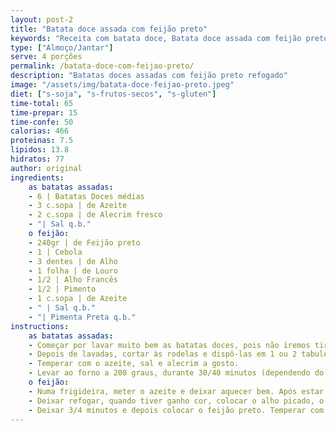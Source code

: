 ```yaml
---
layout: post-2
title: "Batata doce assada com feijão preto"
keywords: "Receita com batata doce, Batata doce assada com feijão preto, Prato vegano fácil, Batata doce saudável, Feijão preto refogado"
type: ["Almoço/Jantar"]
serve: 4 porções
permalink: /batata-doce-com-feijao-preto/
description: "Batatas doces assadas com feijão preto refogado"
image: "/assets/img/batata-doce-feijao-preto.jpeg"
diet: ["s-soja", "s-frutos-secos", "s-gluten"]
time-total: 65
time-prepar: 15
time-confe: 50
calorias: 466
proteinas: 7.5
lipidos: 13.8
hidratos: 77
author: original
ingredients:
    as batatas assadas:
    - 6 | Batatas Doces médias
    - 3 c.sopa | de Azeite
    - 2 c.sopa | de Alecrim fresco
    - "| Sal q.b."
    o feijão:
    - 240gr | de Feijão preto
    - 1 | Cebola
    - 3 dentes | de Alho
    - 1 folha | de Louro
    - 1/2 | Alho Francês
    - 1/2 | Pimento
    - 1 c.sopa | de Azeite
    - " | Sal q.b."
    - "| Pimenta Preta q.b."
instructions:
    as batatas assadas:
    - Começar por lavar muito bem as batatas doces, pois não iremos tirar a pele. 
    - Depois de lavadas, cortar às rodelas e dispô-las em 1 ou 2 tabuleiros (dependente do tamanho).
    - Temperar com o azeite, sal e alecrim a gosto.
    - Levar ao forno a 200 graus, durante 30/40 minutos (dependendo do forno). Durante a cozedura, ir virando as rodelas de batata doce.
    o feijão:
    - Numa frigideira, meter o azeite e deixar aquecer bem. Após estar quente, colocar o louro e a cebola picada.
    - Deixar refogar, quando tiver ganho cor, colocar o alho picado, o pimento picado e o alho francês (cortado às rodelas).
    - Deixar 3/4 minutos e depois colocar o feijão preto. Temperar com o sal e a pimenta preta. Deixar mais 3/4 minutos e está pronto a servir com as batatas e uma salada (opcional).
---
```

